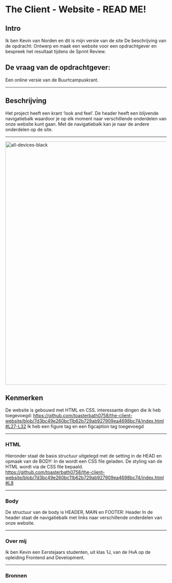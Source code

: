 # The Client - Website - READ ME!

## Intro
Ik ben Kevin van Norden en dit is mijn versie van de site
De beschrijving van de opdracht:
Ontwerp en maak een website voor een opdrachtgever en bespreek het resultaat tijdens de Sprint Review.
## De vraag van de opdrachtgever:
Een online versie van de Buurtcampuskrant.
<hr>


## Beschrijving
Het project heeft een krant ‘look and feel’.
De header heeft een blijvende navigatiebalk waardoor je op elk moment naar verschillende onderdelen van onze website kunt gaan.
Met de navigatiebalk kan je naar de andere onderdelen op de site.
<hr>
<img width="1800" height="760" alt="all-devices-black" src="https://github.com/user-attachments/assets/47bda993-7510-4bd8-ac9c-81ce00a70ad1" />



## Kenmerken
De website is gebouwd met HTML en CSS.
interessante dingen die ik heb toegevoegd:
https://github.com/toasterbath0758/the-client-website/blob/7d3bc49e260bc11b62b729ab927909ea4698bc74/index.html#L27-L32
Ik heb een figure tag en een figcaption tag toegevoegd
<hr>

### HTML
Hieronder staat de basis structuur uitgelegd met de setting in de HEAD en opmaak van de BODY:
In de <head> wordt een CSS file geladen. De styling van de HTML wordt via de CSS file bepaald.
https://github.com/toasterbath0758/the-client-website/blob/7d3bc49e260bc11b62b729ab927909ea4698bc74/index.html#L8
<hr>

### Body
De structuur van de body is HEADER, MAIN en FOOTER:
Header
In de header staat de navigatiebalk met links naar verschillende onderdelen van onze website.
<hr>

### Over mij
Ik ben Kevin een Eerstejaars studenten, uit klas 1J, van de HvA op de opleiding Frontend and Development.
<hr>

### Bronnen

